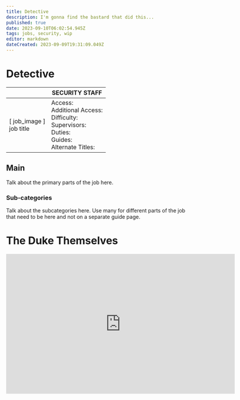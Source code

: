 ```yaml
---
title: Detective
description: I'm gonna find the bastard that did this...
published: true
date: 2023-09-10T06:02:54.945Z
tags: jobs, security, wip
editor: markdown
dateCreated: 2023-09-09T19:31:09.049Z
---
```


# Detective

|                             | SECURITY STAFF                                                                                  |
|-----------------------------|----------------------------------------------------------------------------------------------|
| \[ job_image ]<br>job title | Access:<br>Additional Access:<br>Difficulty:<br>Supervisors:<br>Duties:<br>Guides:<br>Alternate Titles: |

## Main 
Talk about the primary parts of the job here.


### Sub-categories
Talk about the subcategories here. Use many for different parts of the job that need to be here and not on a separate guide page.

# The Duke Themselves
<iframe src="https://player.twitch.tv/?channel=thedukeofook&parent=wiki.monkestation.com" frameborder="0" allowfullscreen="true" scrolling="no" height="378" width="620"></iframe>